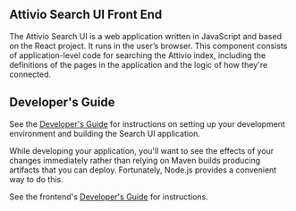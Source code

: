 ## Attivio Search UI Front End

The Attivio Search UI is a web application written in JavaScript and based on the React project. It runs in the user’s browser. This component consists of application-level code for searching the Attivio index, including the definitions of the pages in the application and the logic of how they're connected.

## Developer's Guide

See the [Developer's Guide](https://github.com/attivio/searchui/blob/master/DevelopersGuide.md) for instructions on setting up your development environment and building the Search UI application.

While developing your application, you'll want to see the effects of your changes immediately rather than relying on Maven builds producing artifacts that you can deploy. Fortunately, Node.js provides a convenient way to do this.

See the frontend's [Developer's Guide](Developing.MD) for instructions.
